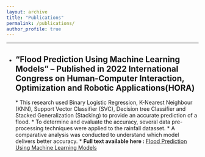 ```yaml
---
layout: archive
title: "Publications"
permalink: /publications/
author_profile: true
---
```

___

* <h2>“Flood Prediction Using Machine Learning Models” – Published in 2022 International Congress on Human-Computer Interaction, Optimization and Robotic Applications(HORA)</h2>
  * This research used Binary Logistic Regression, K-Nearest Neighbour (KNN), Support Vector Classifier (SVC),
    Decision tree Classifier and Stacked Generalization (Stacking) to provide an accurate prediction of a flood.
  * To determine and evaluate the accuracy, several data pre-processing techniques were applied to the rainfall     datasset.
  * A comparative analysis was conducted to understand which model delivers better accuracy.
  * <strong>Full text available here : </strong><a href="https://ieeexplore.ieee.org/document/9800023">Flood Prediction Using Machine Learning Models</a>